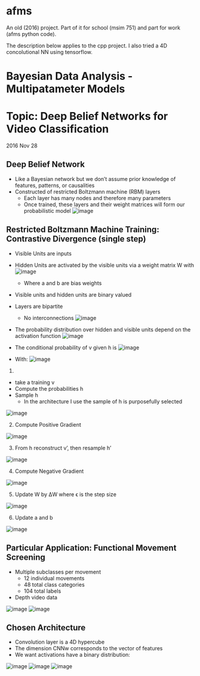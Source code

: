 # afms
An old (2016) project.  Part of it for school (msim 751) and part for work (afms python code).

The description below applies to the cpp project.  I also tried a 4D concolutional NN using tensorflow.

# Bayesian Data Analysis - Multipatameter Models
# Topic: Deep Belief Networks for Video Classification
2016 Nov 28
## Deep Belief Network
- Like a Bayesian network but we don’t assume prior knowledge of features, patterns, or causalities
- Constructed of restricted Boltzmann machine (RBM) layers
  - Each layer has many nodes and therefore many parameters
  - Once trained, these layers and their weight matrices will form our probabilistic model
![image](https://user-images.githubusercontent.com/56926839/162315889-33237a0b-1346-4002-80cb-f209a866ced4.png)

## Restricted Boltzmann Machine Training: Contrastive Divergence (single step)
- Visible Units are inputs
- Hidden Units are activated by the visible units via a weight matrix W with
![image](https://user-images.githubusercontent.com/56926839/162316330-224db8f8-418f-478a-a035-8c6a8ec7de30.png)
  - Where a and b are bias weights
- Visible units and hidden units are binary valued
- Layers are bipartite
  - No interconnections
![image](https://user-images.githubusercontent.com/56926839/162316694-e37b83dc-6481-4f3d-91b1-0e2b4414bbe8.png)

- The probability distribution over hidden and visible units depend on the activation function
![image](https://user-images.githubusercontent.com/56926839/162316988-d1d78ffd-44f8-4aa1-8018-5ad132070947.png)

- The conditional probability of v given h is
![image](https://user-images.githubusercontent.com/56926839/162317051-46688d8e-5982-4564-b8e1-4dbb8fb2ac79.png)

- With:
![image](https://user-images.githubusercontent.com/56926839/162317133-2d53cf0f-f419-420e-9989-a2b0b3c6a64d.png)

1) 
  - take a training v
  - Compute the probabilities h
  - Sample h
    - In the architecture I use the sample of h is purposefully selected
   
![image](https://user-images.githubusercontent.com/56926839/162317754-4989fad0-2d62-4c9c-a243-0a9b8512836a.png)

2) Compute Positive Gradient

![image](https://user-images.githubusercontent.com/56926839/162317890-f9a054f8-f221-48e8-b432-e3fd29c243d5.png)

3) From h reconstruct v’, then resample h’

![image](https://user-images.githubusercontent.com/56926839/162317989-ad62738f-8d54-4437-96af-54439a409bfa.png)

4) Compute Negative Gradient

![image](https://user-images.githubusercontent.com/56926839/162318102-487852e0-8b50-4e3e-9313-6ed51e31ac8f.png)

5) Update W by ΔW where ϵ is the step size

![image](https://user-images.githubusercontent.com/56926839/162318159-f0b6207c-463f-43aa-a02a-0dc3211f9a4c.png)

6) Update a and b

![image](https://user-images.githubusercontent.com/56926839/162318529-8664f53b-3daa-4b64-9f4b-fe108180252f.png)

## Particular Application: Functional Movement Screening
- Multiple subclasses per movement
  - 12 individual movements
  - 48 total class categories
  - 104 total labels
- Depth video data

![image](https://user-images.githubusercontent.com/56926839/162320719-73dcd101-1500-4d8b-8f9f-665e7165bdb8.png)
![image](https://user-images.githubusercontent.com/56926839/162320771-5e815c33-541d-44b6-bb56-70c8a4ab5fa3.png)

## Chosen Architecture
- Convolution layer is a 4D hypercube
- The dimension CNNw corresponds to the vector of features
- We want activations have a binary distribution:

![image](https://user-images.githubusercontent.com/56926839/162321215-79d64502-5ecc-4dc7-9460-06a8dddeaf87.png)
![image](https://user-images.githubusercontent.com/56926839/162321304-ce46f053-278d-4833-ae4a-41c811bf5e0b.png)
![image](https://user-images.githubusercontent.com/56926839/162321388-4f4e6a7d-dc32-4e7a-82f6-29c27949c49e.png)







